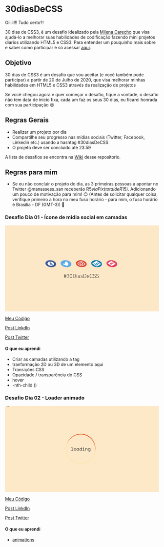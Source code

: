 # 30diasDeCSS
Oiiiii!!! Tudo certo?!

30 dias de CSS3, é um desafio idealizado pela [Milena Carecho](https://github.com/MilenaCarecho) que visa ajudá-lo a melhorar suas habilidades de codificação fazendo mini projetos diarios utilizando HTML5 e CSS3. Para entender um pouquinho mais sobre e saber como participar é só acessar [aqui](https://github.com/MilenaCarecho/30diasDeCSS).

## Objetivo

30 dias de CSS3 é um desafio que vou aceitar (e você também pode participar) a partir de 20 de Julho de 2020, que visa melhorar minhas habilidades em HTML5 e CSS3 através da realização de projetos

Se você chegou agora e quer começar o desafio, fique a vontade, o desafio não tem data de inicio fixa, cada um faz os seus 30 dias, eu ficarei honrada com sua participação 😉

## Regras Gerais

* Realizar um projeto por dia
* Compartilhe seu progresso nas mídias sociais (Twitter, Facebook, Linkedin etc.) usando a hashtag #30diasDeCSS
* O projeto deve ser concluído até 23:59

A lista de desafios se encontra na [Wiki](https://github.com/manassesss/30diasDeCSS/wiki/Lista-de-Desafios) desse repositorio.
## Regras para mim

* Se eu não concluir o projeto do dia, as 3 primeiras pessoas a apontar no Twitter @manassess_san receberão R$5 via Pix (total de R$15). Adicionando um pouco de motivação para mim! 😉 (Antes de solicitar qualquer coisa, verifique primeiro a hora no meu fuso horário - para mim, o fuso horário é Brasília - DF (GMT-3)) 💸

### Desafio Dia 01 - Ícone de mídia social em camadas
<img align="middle" src="https://github.com/manassesss/30diasDeCSS/blob/main/Desafios/Dia-1/dia1.gif">

[Meu Código](https://github.com/manassesss/30diasDeCSS/tree/main/Desafios/Dia-1)

[Post LinkdIn](https://www.linkedin.com/posts/manasses-silva_github-manassesss30diasdecss-desafio-activity-6825829411695202304-N0-Q)

[Post Twitter](https://twitter.com/manassess_san/status/1420062463173832705)

#### O que eu aprendi
* Criar as camadas utilizando a tag <span>
* tranformação 2D ou 3D de um elemento aqui
* Transições CSS
* Opacidade / transparência do CSS
* hover
* -nth-child ()

 ### Desafio Dia 02 - Loader animado
<img align="middle" src="https://github.com/manassesss/30diasDeCSS/blob/main/Desafios/Dia-2/dia2.gif">

[Meu Código](https://github.com/manassesss/30diasDeCSS/tree/main/Desafios/Dia-2)

[Post LinkdIn](https://www.linkedin.com/feed/update/urn:li:activity:6826188526963499008/)

[Post Twitter](https://twitter.com/manassess_san/status/1420399188458758146)

#### O que eu aprendi
* [animations](https://www.w3schools.com/css/css3_animations.asp)

